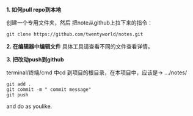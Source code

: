 **1. 如何pull repo到本地**

创建一个专用文件夹，然后
把note从github上拉下来的指令：

```shell
git clone https://github.com/twentyworld/notes.git
```

**2. 在编辑器中编辑文件**
具体工具请查看不同的文件查看详情。


**3. 把改动push到github**

terminal/终端/cmd 中cd 到项目的根目录，在本项目中，应该是-> .../notes/

```command
git add .
git commit -m " commit message"
git push

```

and do as youlike.
